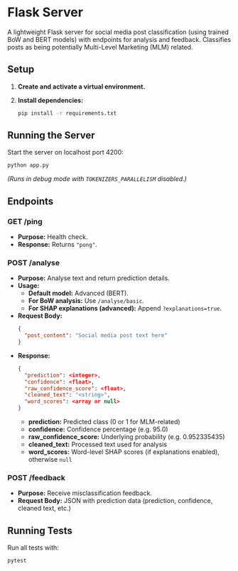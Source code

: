 # Flask Server

A lightweight Flask server for social media post classification (using trained BoW and BERT models) with endpoints for analysis and feedback. Classifies posts as being potentially Multi-Level Marketing (MLM) related.

## Setup

1. **Create and activate a virtual environment.**

2. **Install dependencies:**
   ```bash
   pip install -r requirements.txt
   ```

## Running the Server

Start the server on localhost port 4200:

```bash
python app.py
```

_(Runs in debug mode with `TOKENIZERS_PARALLELISM` disabled.)_

## Endpoints

### GET /ping

- **Purpose:** Health check.
- **Response:** Returns `"pong"`.

### POST /analyse

- **Purpose:** Analyse text and return prediction details.
- **Usage:**
  - **Default model:** Advanced (BERT).
  - **For BoW analysis:** Use `/analyse/basic`.
  - **For SHAP explanations (advanced):** Append `?explanations=true`.
- **Request Body:**
  ```json
  {
    "post_content": "Social media post text here"
  }
  ```
- **Response:**
  ```json
  {
    "prediction": <integer>,
    "confidence": <float>,
    "raw_confidence_score": <float>,
    "cleaned_text": "<string>",
    "word_scores": <array or null>
  }
  ```
  - **prediction:** Predicted class (0 or 1 for MLM-related)
  - **confidence:** Confidence percentage (e.g. 95.0)
  - **raw_confidence_score:** Underlying probability (e.g. 0.952335435)
  - **cleaned_text:** Processed text used for analysis
  - **word_scores:** Word-level SHAP scores (if explanations enabled), otherwise `null`

### POST /feedback

- **Purpose:** Receive misclassification feedback.
- **Request Body:** JSON with prediction data (prediction, confidence, cleaned text, etc.)

## Running Tests

Run all tests with:

```bash
pytest
```
